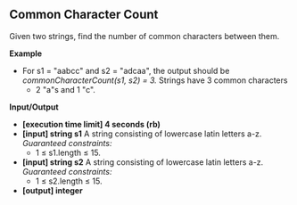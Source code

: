 ## Common Character Count

Given two strings, find the number of common characters between them.

**Example**

- For s1 = "aabcc" and s2 = "adcaa", the output should be _commonCharacterCount(s1, s2) = 3._ Strings have 3 common characters
  - 2 "a"s and 1 "c".

**Input/Output**

- **[execution time limit] 4 seconds (rb)**
- **[input] string s1** A string consisting of lowercase latin letters a-z. _Guaranteed constraints:_  
  - 1 ≤ s1.length ≤ 15.
- **[input] string s2** A string consisting of lowercase
latin letters a-z. _Guaranteed constraints:_  
  - 1 ≤ s2.length ≤ 15. 
- **[output] integer**

